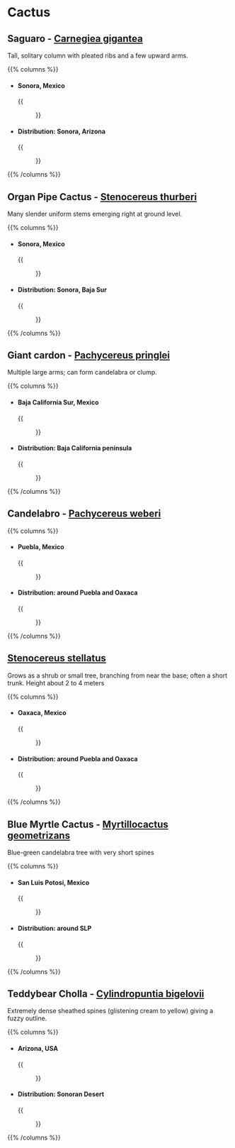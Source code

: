 # Cactus

## Saguaro - [Carnegiea gigantea](https://en.wikipedia.org/wiki/Saguaro)

Tall, solitary column with pleated ribs and a few upward arms.

{{% columns %}}

- #### Sonora, Mexico
  {{<figure src="saguaro.png" caption="" class="img-lg" loading="lazy"
    link="https://www.google.com/maps/@31.150375,-112.44316,3a,30.8y,64.23h,89.88t/data=!3m5!1e1!3m3!1saQaZppqe0e4PisiGV20Ayw!2e0!6shttps%3A%2F%2Fstreetviewpixels-pa.googleapis.com%2Fv1%2Fthumbnail%3Fw%3D900%26h%3D600%26panoid%3DaQaZppqe0e4PisiGV20Ayw%26cb_client%3Dmaps_sv.share%26yaw%3D64.23474754660592%26pitch%3D0.12179725197729852%26thumbfov%3D31?coh=235716&entry=tts" target="_blank">}}
- #### Distribution: Sonora, Arizona
  {{<figure src="saguaro-dist.png" caption="" class="img-lg" loading="lazy"
   link="https://www.inaturalist.org/observations?subview=map&taxon_id=54449" target="_blank">}}

{{% /columns %}}

## Organ Pipe Cactus - [Stenocereus thurberi](https://en.wikipedia.org/wiki/Stenocereus_thurberi)

Many slender uniform stems emerging right at ground level.

{{% columns %}}

- #### Sonora, Mexico
  {{<figure src="organ-pipe-cactus.png" caption="" class="img-lg" loading="lazy"
    link="https://www.google.com/maps/@29.465294,-112.166167,3a,44.4y,69.89h,90.97t/data=!3m5!1e1!3m3!1scs0IbGm0b2uNTSl3mHFY4Q!2e0!6shttps%3A%2F%2Fstreetviewpixels-pa.googleapis.com%2Fv1%2Fthumbnail%3Fw%3D900%26h%3D600%26panoid%3Dcs0IbGm0b2uNTSl3mHFY4Q%26cb_client%3Dmaps_sv.share%26yaw%3D69.89003176281041%26pitch%3D-0.971655752963855%26thumbfov%3D44?coh=235716&entry=tts" target="_blank">}}
- #### Distribution: Sonora, Baja Sur
  {{<figure src="organ-pipe-cactus-dist.png" caption="" class="img-lg" loading="lazy"
   link="https://www.inaturalist.org/observations?subview=map&taxon_id=82005" target="_blank">}}

{{% /columns %}}

## Giant cardon - [Pachycereus pringlei](https://en.wikipedia.org/wiki/Pachycereus_pringlei)

Multiple large arms; can form candelabra or clump.

{{% columns %}}

- #### Baja California Sur, Mexico
  {{<figure src="giant-cardon.png" caption="" class="img-lg" loading="lazy"
    link="https://www.google.com/maps/@25.09868,-111.703792,3a,49.7y,98.42h,88.52t/data=!3m5!1e1!3m3!1sirqIoPf5PSOGPWhQ4pIIJQ!2e0!6shttps%3A%2F%2Fstreetviewpixels-pa.googleapis.com%2Fv1%2Fthumbnail%3Fw%3D900%26h%3D600%26panoid%3DirqIoPf5PSOGPWhQ4pIIJQ%26cb_client%3Dmaps_sv.share%26yaw%3D98.41826954744042%26pitch%3D1.4756069007018056%26thumbfov%3D50?coh=235716&entry=tts" target="_blank">}}
- #### Distribution: Baja California peninsula
  {{<figure src="giant-cardon-dist.png" caption="" class="img-lg" loading="lazy"
   link="https://www.inaturalist.org/observations?subview=map&taxon_id=199206" target="_blank">}}

{{% /columns %}}

## Candelabro - [Pachycereus weberi](https://en.wikipedia.org/wiki/Pachycereus_weberi)

{{% columns %}}

- #### Puebla, Mexico
  {{<figure src="candelabro.png" caption="" class="img-lg" loading="lazy"
    link="https://www.google.com/maps/@18.5052152,-98.3460652,3a,90y,314.52h,105.83t/data=!3m7!1e1!3m5!1s7KTfiWIFzdsg7exQYzPKXA!2e0!6shttps:%2F%2Fstreetviewpixels-pa.googleapis.com%2Fv1%2Fthumbnail%3Fcb_client%3Dmaps_sv.tactile%26w%3D900%26h%3D600%26pitch%3D-15.825887182683957%26panoid%3D7KTfiWIFzdsg7exQYzPKXA%26yaw%3D314.51981247676423!7i16384!8i8192!5m1!1e4?entry=ttu&g_ep=EgoyMDI1MDkxMC4wIKXMDSoASAFQAw%3D%3D" target="_blank">}}
- #### Distribution: around Puebla and Oaxaca
  {{<figure src="candelabro-dist.png" caption="" class="img-lg" loading="lazy"
   link="https://www.inaturalist.org/observations?subview=map&taxon_id=274257" target="_blank">}}

{{% /columns %}}

## [Stenocereus stellatus](https://en.wikipedia.org/wiki/Stenocereus_stellatus)

Grows as a shrub or small tree, branching from near the base; often a short trunk. Height about 2 to 4 meters

{{% columns %}}

- #### Oaxaca, Mexico
  {{<figure src="stenocereus-stellatus.png" caption="" class="img-lg" loading="lazy"
    link="https://www.google.com/maps/@16.755756,-96.3405526,3a,29.1y,61.53h,133.34t/data=!3m7!1e1!3m5!1syulQwH_Ujuoj_Km9f3FSiQ!2e0!6shttps:%2F%2Fstreetviewpixels-pa.googleapis.com%2Fv1%2Fthumbnail%3Fcb_client%3Dmaps_sv.tactile%26w%3D900%26h%3D600%26pitch%3D-43.34%26panoid%3DyulQwH_Ujuoj_Km9f3FSiQ%26yaw%3D61.53!7i16384!8i8192!5m1!1e4?entry=ttu&g_ep=EgoyMDI1MDkxNy4wIKXMDSoASAFQAw%3D%3D" target="_blank">}}
- #### Distribution: around Puebla and Oaxaca
  {{<figure src="stenocereus-stellatus-dist.png" caption="" class="img-lg" loading="lazy"
   link="https://www.inaturalist.org/observations?subview=map&taxon_id=274266" target="_blank">}}

{{% /columns %}}


## Blue Myrtle Cactus - [Myrtillocactus geometrizans](https://en.wikipedia.org/wiki/Myrtillocactus_geometrizans)

Blue-green candelabra tree with very short spines

{{% columns %}}

- #### San Luis Potosi, Mexico
  {{<figure src="blue-myrtle.png" caption="" class="img-lg" loading="lazy"
    link="https://www.google.com/maps/@22.8928629,-100.6709961,3a,44y,131.96h,82.98t/data=!3m7!1e1!3m5!1sdP8WI0bmMHzYFhfIqHu4Kw!2e0!6shttps:%2F%2Fstreetviewpixels-pa.googleapis.com%2Fv1%2Fthumbnail%3Fcb_client%3Dmaps_sv.tactile%26w%3D900%26h%3D600%26pitch%3D7.019999999999996%26panoid%3DdP8WI0bmMHzYFhfIqHu4Kw%26yaw%3D131.96!7i16384!8i8192!5m1!1e4?entry=ttu&g_ep=EgoyMDI1MDkxNy4wIKXMDSoASAFQAw%3D%3D" target="_blank">}}
- #### Distribution: around SLP
  {{<figure src="blue-myrtle-dist.png" caption="" class="img-lg" loading="lazy"
   link="https://www.inaturalist.org/observations?subview=map&taxon_id=274227" target="_blank">}}

{{% /columns %}}

## Teddybear Cholla - [Cylindropuntia bigelovii](https://en.wikipedia.org/wiki/Cylindropuntia_bigelovii)

Extremely dense sheathed spines (glistening cream to yellow) giving a fuzzy outline.

{{% columns %}}

- #### Arizona, USA
  {{<figure src="teddybear-cholla.png" caption="" class="img-lg" loading="lazy"
    link="https://www.google.com/maps/@32.22175,-112.090299,3a,42.7y,119.16h,85.02t/data=!3m5!1e1!3m3!1sd9-uNyD8mlqOzNgetKBpWw!2e0!6shttps%3A%2F%2Fstreetviewpixels-pa.googleapis.com%2Fv1%2Fthumbnail%3Fw%3D900%26h%3D600%26panoid%3Dd9-uNyD8mlqOzNgetKBpWw%26cb_client%3Dmaps_sv.share%26yaw%3D119.15563240302387%26pitch%3D4.9802036833853975%26thumbfov%3D43?coh=235716&entry=tts" target="_blank">}}
- #### Distribution: Sonoran Desert
  {{<figure src="teddybear-cholla-dist.png" caption="" class="img-lg" loading="lazy"
   link="https://www.inaturalist.org/observations?subview=map&taxon_id=49351" target="_blank">}}

{{% /columns %}}
